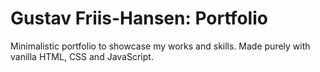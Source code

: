 # Gustav Friis-Hansen: Portfolio

Minimalistic portfolio to showcase my works and skills. Made purely with vanilla HTML, CSS and JavaScript.
